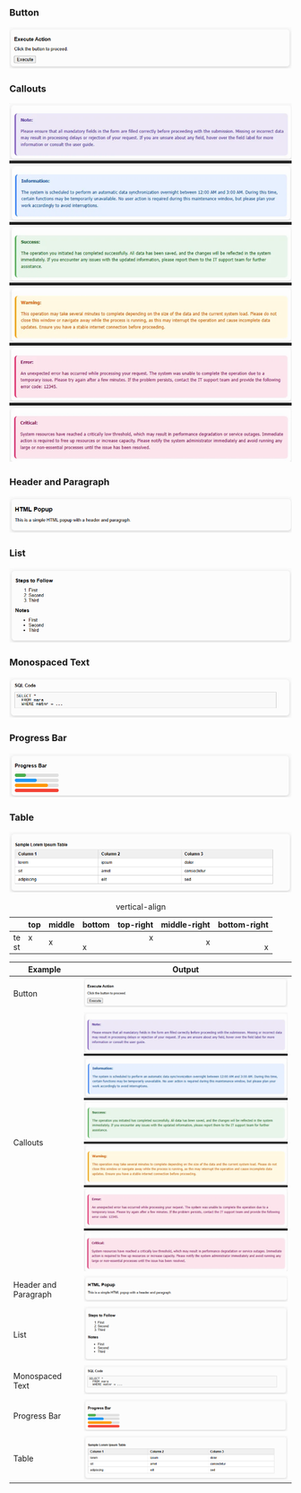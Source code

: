 ### Button

![Button](../images/button.png)

### Callouts

![Callouts](../images/callouts.png)

### Header and Paragraph

![Header and Paragraph](../images/header_paragraph.png)

### List

![List](../images/list.png)

### Monospaced Text

![Monospaced text](../images/monospaced_text.png)

### Progress Bar

![Progress Bar](../images/progress_bar.png)

### Table

![Header and Paragraph](../images/table.png)

<table id="verticalalign">
    <caption>vertical-align</caption>
    <thead>
        <tr>
            <th></th>
            <th>top</th>
            <th>middle</th>
            <th>bottom</th>
            <th>top-right</th>
            <th>middle-right</th>
            <th>bottom-right</th>
        </tr>
    </thead>
    <tbody>
        <tr>
            <td align="left">te<br>st</td>
            <td align="left" valign="top">x</td>
            <td align="left" valign="middle">x</td>
            <td align="left" valign="bottom">x</td>
            <td align="right" valign="top">x</td>
            <td align="right" valign="middle">x</td>
            <td align="right" valign="bottom">x</td>
        </tr>
    </tbody>
</table>

| Example              | Output                                 |
|----------------------|----------------------------------------|
| Button               | ![Button](../images/button.png)        |
| Callouts             | ![Callouts](../images/callouts.png)    |
| Header and Paragraph | ![Header and Paragraph](../images/header_paragraph.png) |
| List                 | ![List](../images/list.png)            |
| Monospaced Text      | ![Monospaced text](../images/monospaced_text.png) |
| Progress Bar         | ![Progress Bar](../images/progress_bar.png) |
| Table                | ![Table](../images/table.png)          |
